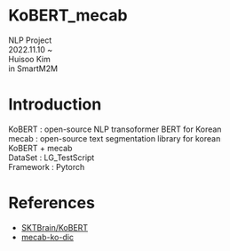 # KoBERT_mecab  
NLP Project  
2022.11.10 ~   
Huisoo Kim  
in SmartM2M  
# Introduction  
KoBERT : open-source NLP transoformer BERT for Korean   
mecab : open-source text segmentation library for korean   
KoBERT + mecab   
DataSet : LG_TestScript  
Framework : Pytorch  
# References  
* [SKTBrain/KoBERT](https://github.com/SKTBrain/KoBERT)  
* [mecab-ko-dic](https://bitbucket.org/eunjeon/mecab-ko-dic/src/master/)  
